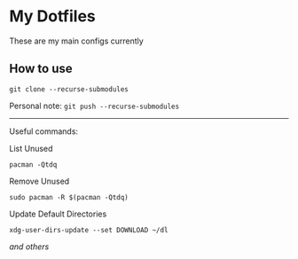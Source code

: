 # My Dotfiles

These are my main configs currently

## How to use

```
git clone --recurse-submodules
```

Personal note: `git push --recurse-submodules`

---

Useful commands:

List Unused
```
pacman -Qtdq
```

Remove Unused
```
sudo pacman -R $(pacman -Qtdq)
```

Update Default Directories
```
xdg-user-dirs-update --set DOWNLOAD ~/dl
```
*and others*
